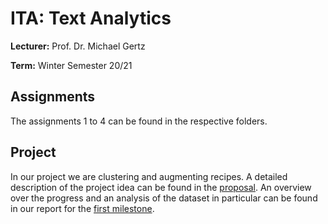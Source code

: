 # ITA: Text Analytics
**Lecturer:** Prof. Dr. Michael Gertz

**Term:** Winter Semester 20/21

## Assignments

The assignments 1 to 4 can be found in the respective folders.

## Project

In our project we are clustering and augmenting recipes. A detailed description of the project idea can be found in the [proposal](proposal/project-proposal.pdf). An overview over the progress and an analysis of the dataset in particular can be found in our report for the [first milestone](milestone-1/README.md).
